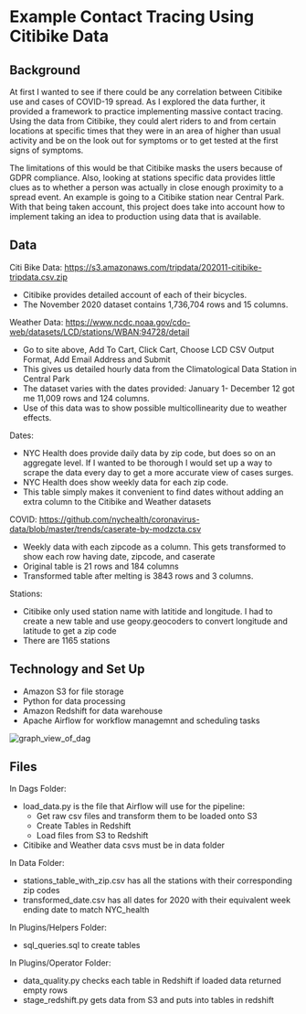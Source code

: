 # Example Contact Tracing Using Citibike Data

## Background
At first I wanted to see if there could be any correlation between Citibike use and cases of COVID-19 spread. As I explored the data further, it provided a framework to practice implementing massive contact tracing. Using the data from Citibike, they could alert riders to and from certain locations at specific times that they were in an area of higher than usual activity and be on the look out for symptoms or to get tested at the first signs of symptoms. 

The limitations of this would be that Citibike masks the users because of GDPR compliance. Also, looking at stations specific data provides little clues as to whether a person was actually in close enough proximity to a spread event. An example is going to a Citibike station near Central Park. With that being taken account, this project does take into account how to implement taking an idea to production using data that is available. 

## Data 
Citi Bike Data: https://s3.amazonaws.com/tripdata/202011-citibike-tripdata.csv.zip
- Citibike provides detailed account of each of their bicycles. 
- The November 2020 dataset contains 1,736,704 rows and 15 columns.

Weather Data: https://www.ncdc.noaa.gov/cdo-web/datasets/LCD/stations/WBAN:94728/detail
- Go to site above, Add To Cart, Click Cart, Choose LCD CSV Output Format, Add Email Address and Submit
- This gives us detailed hourly data from the Climatological Data Station in Central Park
- The dataset varies with the dates provided: January 1- December 12 got me 11,009 rows and 124 columns. 
- Use of this data was to show possible multicollinearity due to weather effects.

Dates:
- NYC Health does provide daily data by zip code, but does so on an aggregate level. If I wanted to be thorough I would set up a way to scrape the data every day to get a more accurate view of cases surges.
- NYC Health does show weekly data for each zip code. 
- This table simply makes it convenient to find dates without adding an extra column to the Citibike and Weather datasets

COVID: https://github.com/nychealth/coronavirus-data/blob/master/trends/caserate-by-modzcta.csv
- Weekly data with each zipcode as a column. This gets transformed to show each row having date, zipcode, and caserate
- Original table is 21 rows and 184 columns
- Transformed table after melting is 3843 rows and 3 columns.

Stations: 
- Citibike only used station name with latitide and longitude. I had to create a new table and use geopy.geocoders to convert longitude and latitude to get a zip code
- There are 1165 stations 

## Technology and Set Up
- Amazon S3 for file storage
- Python for data processing
- Amazon Redshift for data warehouse
- Apache Airflow for workflow managemnt and scheduling tasks

![graph_view_of_dag](https://user-images.githubusercontent.com/53429726/103698556-80744600-4f6f-11eb-86a8-cb3be83a73a3.png)

## Files
In Dags Folder:
- load_data.py is the file that Airflow will use for the pipeline:
  - Get raw csv files and transform them to be loaded onto S3
  - Create Tables in Redshift
  - Load files from S3 to Redshift
- Citibike and Weather data csvs must be in data folder

In Data Folder:
- stations_table_with_zip.csv has all the stations with their corresponding zip codes 
- transformed_date.csv has all dates for 2020 with their equivalent week ending date to match NYC_health

In Plugins/Helpers Folder:
- sql_queries.sql to create tables

In Plugins/Operator Folder:
- data_quality.py checks each table in Redshift if loaded data returned empty rows
- stage_redshift.py gets data from S3 and puts into tables in redshift








